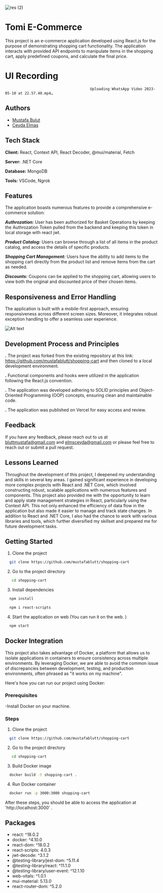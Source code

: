
![res (2)](https://i.imgyukle.com/img/2023/05/10/rEIlX1.png)


# Tomi E-Commerce




This project is an e-commerce application developed using React.js for the purpose of demonstrating shopping cart functionality. The application interacts with provided API endpoints to manipulate items in the shopping cart, apply predefined coupons, and calculate the final price.


# UI Recording



                                           Uploading WhatsApp Video 2023-05-10 at 22.57.40.mp4…



## Authors


- [Mustafa Bulut](https://github.com/mustafablutt)
- [Ceyda Elmas](https://github.com/ceydaelmas)



## Tech Stack

**Client:** React, Context API, React Decoder, @mui/material, Fetch

**Server:** .NET Core

**Database:** MongoDB

**Tools:** VSCode, Ngrok


## Features

The application boasts numerous features to provide a comprehensive e-commerce solution:

***Authrozation:*** User has been authorized for Basket Operations by keeping the Authrozation Token pulled from the backend and keeping this token in local storage with react jwt.

***Product Catalog:*** Users can browse through a list of all items in the product catalog, and access the details of specific products.

***Shopping Cart Management:*** Users have the ability to add items to the shopping cart directly from the product list and remove items from the cart as needed.

***Discounts:*** Coupons can be applied to the shopping cart, allowing users to view both the original and discounted price of their chosen items.

    
## Responsiveness and Error Handling

The application is built with a mobile-first approach, ensuring responsiveness across different screen sizes. Moreover, it integrates robust exception handling to offer a seamless user experience.



![Alt text](https://i.imgyukle.com/img/2023/05/10/rEYxht.png)


## Development Process and Principles

**.** The project was forked from the existing repository at this link: https://github.com/mustafablutt/shopping-cart and then cloned to a local development environment.

**.** Functional components and hooks were utilized in the application following the React.js convention.


**.** The application was developed adhering to SOLID principles and Object-Oriented Programming (OOP) concepts, ensuring clean and maintainable code.

**.** The application was published on Vercel for easy access and review.




## Feedback

If you have any feedback, please reach out to us at bluttmustafa@gmail.com  and elmsceyda@gmail.com or please feel free to reach out or submit a pull request.


## Lessons Learned


Throughout the development of this project, I deepened my understanding and skills in several key areas. I gained significant experience in developing more complex projects with React and .NET Core, which involved constructing robust, scalable applications with numerous features and components. This project also provided me with the opportunity to learn and apply state management strategies in React, particularly using the Context API. This not only enhanced the efficiency of data flow in the application but also made it easier to manage and track state changes. In addition to React and .NET Core, I also had the chance to work with various libraries and tools, which further diversified my skillset and prepared me for future development tasks.


## Getting Started

1. Clone the project

```bash
  git clone https://github.com/mustafablutt/shopping-cart
```

2. Go to the project directory

```bash
   cd shopping-cart
```

3. Install dependencies

```bash
  npm install
```

```bash
  npm i react-scripts
```

4. Start the application on web 
(You can run it on the web. )


```bash
  npm start
```


## Docker Integration


This project also takes advantage of Docker, a platform that allows us to isolate applications in containers to ensure consistency across multiple environments. By leveraging Docker, we are able to avoid the common issue of discrepancies between development, testing, and production environments, often phrased as "it works on my machine".

Here's how you can run our project using Docker:


### Prerequisites
-Install Docker on your machine.

### Steps

1. Clone the project

```bash
  git clone https://github.com/mustafablutt/shopping-cart
```
2. Go to the project directory

```bash
   cd shopping-cart
```

3. Build Docker image

```bash
  docker build -t shopping-cart .
```
4. Run Docker container

```bash
  docker run -p 3000:3000 shopping-cart
```
After these steps, you should be able to access the application at 'http://localhost:3000' .



## Packages

-  react: ^18.0.2
-  docker: ^4.10.0
-  react-dom: ^18.0.2
-  react-scripts: 4.0.3
-  jwt-decode: ^3.1.2
-  @testing-library/jest-dom: ^5.11.4
-  @testing-library/react: ^11.1.0
-  @testing-library/user-event: ^12.1.10
-  web-vitals: ^1.0.1
-  mui-material: 5.13.0
-  react-router-dom: ^5.2.0

  



